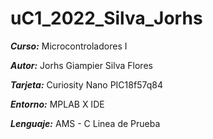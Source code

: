# uC1_2022_Silva_Jorhs

***Curso:*** Microcontroladores I

***Autor:*** Jorhs Giampier Silva Flores

***Tarjeta:*** Curiosity Nano PIC18f57q84

***Entorno:*** MPLAB X IDE

***Lenguaje:*** AMS - C
Linea de Prueba
